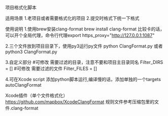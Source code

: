 
项目格式化脚本

适用场景
1.老项目或者需要格式化的项目
2.提交时格式下统一下格式

使用说明
1.使用brew安装clang-format
brew install clang-format
比较卡的话，可以开个全局代理，命令行代理export https_proxy="http://127.0.0.1:1087"

2.三个文件放到项目目录下，使用py3运行py文件
python ClangFormat.py 或者 python3 ClangFormat.py

3.自定义部分
#可修改 需要过滤的目录，注意不要和项目主目录同名
Filter_DIRS = []
#可修改 需要过滤的文件
Filter_FILES = []

4.可在Xcode script 添加python脚本运行,编译慢的话，添加单独的一个targets autoClangFormat


Xcode插件（单个文件格式化）
https://github.com/mapbox/XcodeClangFormat
规则文件参考压缩包里的文件.clang-format
